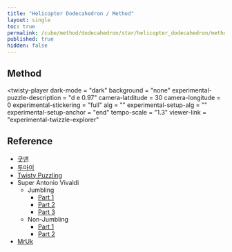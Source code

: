```yaml
---
title: "Helicopter Dodecahedron / Method"
layout: single
toc: true
permalink: /cube/method/dodecahedron/star/helicopter_dodecahedron/method
published: true
hidden: false
---
```


<head>
  <base target="_blank">
  <link
    rel   = "stylesheet"
    type  = "text/css"
    href  = "/assets/css/twisty/Dodecahedron/Helicopter_Dodecahedron.css"
  >
  <script
    src   = "https://cdn.cubing.net/js/cubing/twisty"
    type  = "module"
    defer
  ></script>
</head>



## Method

<twisty-player
  dark-mode                       = "dark"
  background                      = "none"
  experimental-puzzle-description = "d e 0.97"
  camera-latditude                 = 30
  camera-longitude                = 0
  experimental-stickering         = "full"
  alg                             = ""
  experimental-setup-alg          = ""
  experimental-setup-anchor       = "end"
  tempo-scale                     = "1.3"
  viewer-link                     = "experimental-twizzle-explorer"
></twisty-player>



## Reference

- [굿맨](https://youtu.be/1Sd52_BqcfY)
- [투마이](https://youtu.be/GepMcugrf1s)
- [Twisty Puzzling](https://youtu.be/2Iv4eMYaVPM)
- Super Antonio Vivaldi
  - Jumbling
    - [Part 1](https://youtu.be/zNWSKv2Vh4c)
    - [Part 2](https://youtu.be/OxKuH1iR2Ec)
    - [Part 3](https://youtu.be/n7i604CJ6IA)
  - Non-Jumbling
    - [Part 1](https://youtu.be/kfT1iKm94vc)
    - [Part 2](https://youtu.be/9RLGqfPKJOc)
- [MrUk](https://youtu.be/zzfiK1Bmzr8)